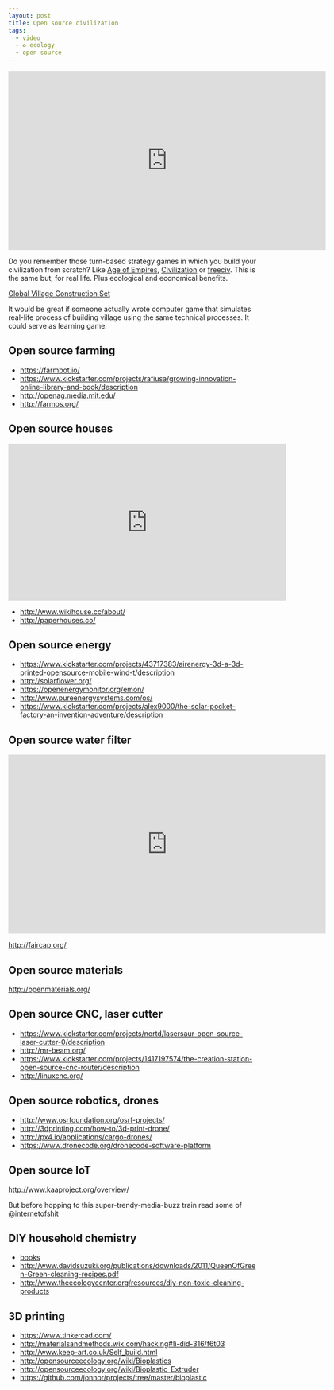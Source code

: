 ```yaml
---
layout: post
title: Open source civilization
tags:
  - video
  - ♻ ecology
  - open source
---
```


<div class=flex-video>
  <iframe src="https://embed-ssl.ted.com/talks/marcin_jakubowski.html" width="640" height="360" frameborder="0" scrolling="no" webkitAllowFullScreen mozallowfullscreen allowFullScreen></iframe>
</div>

Do you remember those turn-based strategy games in which you build your civilization from scratch? Like [Age of Empires](https://en.wikipedia.org/wiki/Age_of_Empires), [Civilization](https://en.wikipedia.org/wiki/Civilization_(series)) or [freeciv](http://www.freeciv.org/). This is the same but, for real life. Plus ecological and economical benefits.

[Global Village Construction Set](http://opensourceecology.org/gvcs/)


It would be great if someone actually wrote computer game that simulates real-life process of building village using the same technical processes. It could serve as learning game.

## Open source farming

- https://farmbot.io/
- https://www.kickstarter.com/projects/rafiusa/growing-innovation-online-library-and-book/description
- http://openag.media.mit.edu/
- http://farmos.org/

## Open source houses

<div class=flex-video>
  <iframe width="560" height="315" src="https://www.youtube.com/embed/Mlt6kaNjoeI" frameborder="0" allowfullscreen></iframe>
</div>

- http://www.wikihouse.cc/about/
- http://paperhouses.co/

## Open source energy

- https://www.kickstarter.com/projects/43717383/airenergy-3d-a-3d-printed-opensource-mobile-wind-t/description
- http://solarflower.org/
- https://openenergymonitor.org/emon/
- http://www.pureenergysystems.com/os/
- https://www.kickstarter.com/projects/alex9000/the-solar-pocket-factory-an-invention-adventure/description

## Open source water filter

<div class=flex-video>
  <iframe src="https://player.vimeo.com/video/120599681?title=0&byline=0&portrait=0" width="640" height="360" frameborder="0" webkitallowfullscreen mozallowfullscreen allowfullscreen></iframe>
</div>

http://faircap.org/

## Open source materials

http://openmaterials.org/


## Open source CNC, laser cutter

- https://www.kickstarter.com/projects/nortd/lasersaur-open-source-laser-cutter-0/description
- http://mr-beam.org/
- https://www.kickstarter.com/projects/1417197574/the-creation-station-open-source-cnc-router/description
- http://linuxcnc.org/

## Open source robotics, drones

- http://www.osrfoundation.org/osrf-projects/
- http://3dprinting.com/how-to/3d-print-drone/
- http://px4.io/applications/cargo-drones/
- https://www.dronecode.org/dronecode-software-platform

## Open source IoT

http://www.kaaproject.org/overview/

But before hopping to this super-trendy-media-buzz train read some of [@internetofshit](https://twitter.com/internetofshit)

## DIY household chemistry

- [books](https://www.goodreads.com/shelf/show/diy)
- http://www.davidsuzuki.org/publications/downloads/2011/QueenOfGreen-Green-cleaning-recipes.pdf
- http://www.theecologycenter.org/resources/diy-non-toxic-cleaning-products

## 3D printing

- https://www.tinkercad.com/
- http://materialsandmethods.wix.com/hacking#!i-did-316/f6t03
- http://www.keep-art.co.uk/Self_build.html
- http://opensourceecology.org/wiki/Bioplastics
- http://opensourceecology.org/wiki/Bioplastic_Extruder
- https://github.com/jonnor/projects/tree/master/bioplastic

